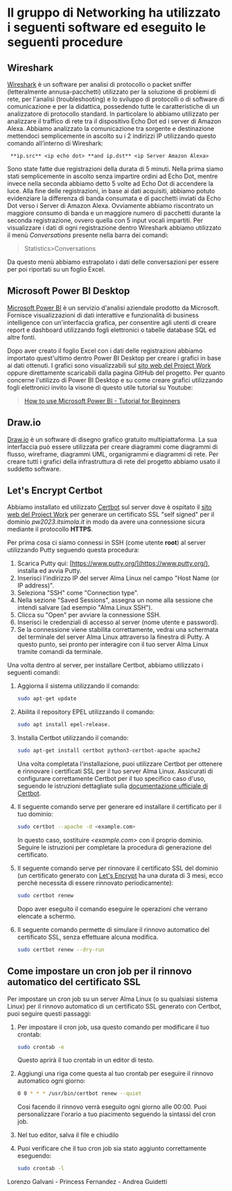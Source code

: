 # Il gruppo di Networking ha utilizzato i seguenti software ed eseguito le seguenti procedure

## Wireshark

[Wireshark](https://www.wireshark.org/) è un software per analisi di protocollo o packet sniffer (letteralmente annusa-pacchetti) utilizzato per la soluzione di problemi di rete, per l'analisi (troubleshooting) e lo sviluppo di protocolli o di software di comunicazione e per la didattica, possedendo tutte le caratteristiche di un analizzatore di protocollo standard.
In particolare lo abbiamo utilizzato per analizzare il traffico di rete tra il dispositivo Echo Dot ed i server di Amazon Alexa.
Abbiamo analizzato la comunicazione tra sorgente e destinazione  mettendoci semplicemente in ascolto su i 2 indirizzi IP utilizzando questo comando all’interno di Wireshark:

```wireshark
 **ip.src** <ip echo dot> **and ip.dst** <ip Server Amazon Alexa>
```

Sono state fatte due registrazioni della durata di 5 minuti.
Nella prima siamo stati semplicemente in ascolto senza impartire ordini ad Echo Dot, mentre invece nella seconda abbiamo detto 5 volte ad Echo Dot di accendere la luce.
Alla fine delle registrazioni, in base ai dati acquisiti, abbiamo potuto evidenziare la differenza di banda consumata e di pacchetti inviati da Echo Dot verso i Server di Amazon Alexa. Ovviamente abbiamo riscontrato un maggiore consumo di banda e un maggiore numero di pacchetti durante la seconda registrazione, ovvero quella con 5 input vocali impartiti.
Per visualizzare i dati di ogni registrazione dentro Wireshark abbiamo utilizzato il menù *Conversations* presente nella barra dei comandi:
> Statistics>Conversations

Da questo menù abbiamo estrapolato i dati delle conversazioni per essere per poi riportati su un foglio Excel.

## Microsoft Power BI Desktop
[Microsoft Power BI](https://powerbi.microsoft.com/) è un servizio d'analisi aziendale prodotto da Microsoft. Fornisce visualizzazioni di dati interattive e funzionalità di business intelligence con un'interfaccia grafica, per consentire agli utenti di creare report e dashboard utilizzando fogli elettronici o tabelle database SQL ed altre fonti.

Dopo aver creato il foglio Excel con i dati delle registrazioni abbiamo importato quest'ultimo dentro Power BI Desktop per creare i grafici in base ai dati ottenuti.
I grafici sono visualizzabili sul [sito web del Project Work](https://pw2023.itsimola.it/) oppure direttamente scaricabili dalla pagina GitHub del progetto.
Per quanto concerne l'utilizzo di Power BI Desktop e su come creare grafici utilizzando fogli elettronici invito la visone di questo utile tutorial su Youtube:

>[How to use Microsoft Power BI - Tutorial for Beginners](https://www.youtube.com/watch?v=TmhQCQr_DCA)

## <span>Draw.io</span>

[Draw.io](https://www.drawio.com/) è un software di disegno grafico gratuito multipiattaforma.
La sua interfaccia può essere utilizzata per creare diagrammi come diagrammi di flusso, wireframe, diagrammi UML, organigrammi e diagrammi di rete.
Per creare tutti i grafici della infrastruttura di rete del progetto abbiamo usato il suddetto software.

## Let's Encrypt Certbot

Abbiamo installato ed utilizzato [Certbot](https://certbot.eff.org/) sul server dove è ospitato il [sito web del Project Work](https://pw2023.itsimola.it/) per generare un certificato SSL "self signed" per il dominio *pw2023.itsimola<nolink>.it* in modo da avere una connessione sicura mediante il protocollo **HTTPS**.

Per prima cosa ci siamo connessi in SSH (come utente **root**) al server utilizzando Putty seguendo questa procedura:

1. Scarica Putty qui: [https://www.putty.org/](https://www.putty.org/), installa ed avvia Putty.
2. Inserisci l'indirizzo IP del server Alma Linux nel campo "Host Name (or IP address)".
3. Seleziona "SSH" come "Connection type".
4. Nella sezione "Saved Sessions", assegna un nome alla sessione che intendi salvare (ad esempio "Alma Linux SSH").
5. Clicca su "Open" per avviare la connessione SSH.
6. Inserisci le credenziali di accesso al server (nome utente e password).
7. Se la connessione viene stabilita correttamente, vedrai una schermata del terminale del server Alma Linux attraverso la finestra di Putty. A questo punto, sei pronto per interagire con il tuo server Alma Linux tramite comandi da terminale.

Una volta dentro al server, per installare Certbot, abbiamo utilizzato i seguenti comandi:

1. Aggiorna il sistema utilizzando il comando:

    ```bash
    sudo apt-get update
    ```

2. Abilita il repository EPEL utilizzando il comando:

    ```bash
    sudo apt install epel-release.
    ```

3. Installa Certbot utilizzando il comando:

    ```bash
    sudo apt-get install certbot python3-certbot-apache apache2
    ```

    Una volta completata l'installazione, puoi utilizzare Certbot per ottenere e rinnovare i certificati SSL per il tuo server Alma Linux. Assicurati di configurare correttamente Certbot per il tuo specifico caso d'uso, seguendo le istruzioni dettagliate sulla [documentazione ufficiale di Certbot](https://eff-certbot.readthedocs.io/en/stable/).

4. Il seguente comando serve per generare ed installare il certificato per il tuo dominio:

    ```bash
    sudo certbot --apache -d <example.com>
    ```

    In questo caso, sostituire *<example.<nolink>com>* con il proprio dominio.
    Seguire le istruzioni per completare la procedura di generazione del certificato.

5. Il seguente comando serve per rinnovare il certificato SSL del dominio (un certificato generato con [Let's Encrypt](https://letsencrypt.org/) ha una durata di 3 mesi, ecco perchè necessita di essere rinnovato periodicamente):

    ```bash
    sudo certbot renew
    ```

    Dopo aver eseguito il comando eseguire le operazioni che verrano elencate a schermo.

6. Il seguente comando permette di simulare il rinnovo automatico del certificato SSL, senza effettuare alcuna modifica.

    ```bash
    sudo certbot renew --dry-run
    ```

## Come impostare un cron job per il rinnovo automatico del certificato SSL

Per impostare un cron job su un server Alma Linux (o su qualsiasi sistema Linux) per il rinnovo automatico di un certificato SSL generato con Certbot, puoi seguire questi passaggi:

1. Per impostare il cron job, usa questo comando per modificare il tuo crontab:

    ```bash
    sudo crontab -e
    ```

    Questo aprirà il tuo crontab in un editor di testo.

2. Aggiungi una riga come questa al tuo crontab per eseguire il rinnovo automatico ogni giorno:

    ```bash
    0 0 * * * /usr/bin/certbot renew --quiet
    ```

    Cosi facendo il rinnovo verrà eseguito ogni giorno alle 00:00. Puoi personalizzare l'orario a tuo piacimento seguendo la sintassi del cron job.

3. Nel tuo editor, salva il file e chiudilo

4. Puoi verificare che il tuo cron job sia stato aggiunto correttamente eseguendo:

    ```bash
    sudo crontab -l
    ```
Lorenzo Galvani - Princess Fernandez - Andrea Guidetti
